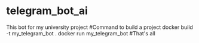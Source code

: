 # telegram_bot_ai
This bot for my university project
#Command to build a project
docker build -t my_telegram_bot .
docker run my_telegram_bot
#That's all
